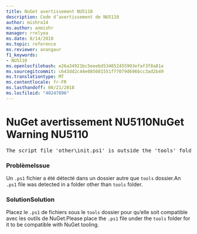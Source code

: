 ```yaml
---
title: NuGet avertissement NU5110
description: Code d’avertissement de NU5110
author: mishra14
ms.author: anmishr
manager: rrelyea
ms.date: 8/14/2018
ms.topic: reference
ms.reviewer: anangaur
f1_keywords:
- NU5110
ms.openlocfilehash: e26a34921bc5eeebd534052455903efaf3f8a81e
ms.sourcegitcommit: c643dd2c44e085601551ff7079d696bcc3ad2b49
ms.translationtype: MT
ms.contentlocale: fr-FR
ms.lasthandoff: 08/21/2018
ms.locfileid: "40247896"
---
```

# <a name="nuget-warning-nu5110"></a><span data-ttu-id="f981c-103">NuGet avertissement NU5110</span><span class="sxs-lookup"><span data-stu-id="f981c-103">NuGet Warning NU5110</span></span>
<pre>The script file 'other\init.ps1' is outside the 'tools' folder and hence will not be executed during installation of this package. Move it into the 'tools' folder.</pre>

### <a name="issue"></a><span data-ttu-id="f981c-104">Problème</span><span class="sxs-lookup"><span data-stu-id="f981c-104">Issue</span></span>

<span data-ttu-id="f981c-105">Un `.ps1` fichier a été détecté dans un dossier autre que `tools` dossier.</span><span class="sxs-lookup"><span data-stu-id="f981c-105">An `.ps1` file was detected in a folder other than `tools` folder.</span></span>


### <a name="solution"></a><span data-ttu-id="f981c-106">Solution</span><span class="sxs-lookup"><span data-stu-id="f981c-106">Solution</span></span>

<span data-ttu-id="f981c-107">Placez le `.ps1` de fichiers sous le `tools` dossier pour qu’elle soit compatible avec les outils de NuGet.</span><span class="sxs-lookup"><span data-stu-id="f981c-107">Please place the `.ps1`  file under the `tools` folder for it to be compatible with NuGet tooling.</span></span>

